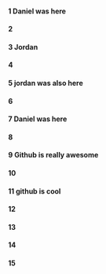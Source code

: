 #### 1 Daniel was here
#### 2
#### 3 Jordan
#### 4
#### 5 jordan was also here
#### 6
#### 7 Daniel was here
#### 8
#### 9 Github is really awesome
#### 10
#### 11 github is cool
#### 12
#### 13
#### 14
#### 15